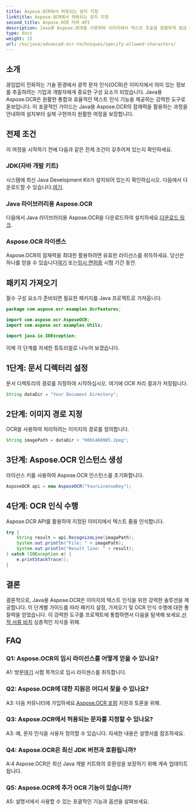 ```yaml
---
title: Aspose.OCR에서 허용되는 문자 지정
linktitle: Aspose.OCR에서 허용되는 문자 지정
second_title: Aspose.OCR 자바 API
description: Java용 Aspose.OCR을 사용하여 이미지에서 텍스트 추출을 원활하게 잠금 해제하세요. 효율적인 통합을 위한 단계별 가이드를 따르세요.
type: docs
weight: 15
url: /ko/java/advanced-ocr-techniques/specify-allowed-characters/
---
```

## 소개

끊임없이 진화하는 기술 환경에서 광학 문자 인식(OCR)은 이미지에서 의미 있는 정보를 추출하려는 기업과 개발자에게 중요한 구성 요소가 되었습니다. Java용 Aspose.OCR은 원활한 통합과 효율적인 텍스트 인식 기능을 제공하는 강력한 도구로 돋보입니다. 이 포괄적인 가이드는 Java용 Aspose.OCR의 잠재력을 활용하는 과정을 안내하여 설치부터 실제 구현까지 원활한 여정을 보장합니다.

## 전제 조건

이 여정을 시작하기 전에 다음과 같은 전제 조건이 갖추어져 있는지 확인하세요.

### JDK(자바 개발 키트)

 시스템에 최신 Java Development Kit가 설치되어 있는지 확인하십시오. 다음에서 다운로드할 수 있습니다.[여기](https://www.oracle.com/java/technologies/javase-downloads.html).

### Java 라이브러리용 Aspose.OCR

 다음에서 Java 라이브러리용 Aspose.OCR을 다운로드하여 설치하세요.[다운로드 링크](https://releases.aspose.com/ocr/java/).

### Aspose.OCR 라이센스

 Aspose.OCR의 잠재력을 최대한 활용하려면 유효한 라이선스를 취득하세요. 당신은 하나를 얻을 수 있습니다[여기](https://purchase.aspose.com/buy) 또는[임시 면허증](https://purchase.aspose.com/temporary-license/) 시험 기간 동안.

## 패키지 가져오기

필수 구성 요소가 준비되면 필요한 패키지를 Java 프로젝트로 가져옵니다.

```java
package com.aspose.ocr.examples.OcrFeatures;

import com.aspose.ocr.AsposeOCR;
import com.aspose.ocr.examples.Utils;

import java.io.IOException;
```

이제 각 단계를 자세한 튜토리얼로 나누어 보겠습니다.

## 1단계: 문서 디렉터리 설정

문서 디렉토리의 경로를 지정하여 시작하십시오. 여기에 OCR 처리 결과가 저장됩니다.

```java
String dataDir = "Your Document Directory";
```

## 2단계: 이미지 경로 지정

OCR을 사용하여 처리하려는 이미지의 경로를 정의합니다.

```java
String imagePath = dataDir + "0001460985.Jpeg";
```

## 3단계: Aspose.OCR 인스턴스 생성

라이선스 키를 사용하여 Aspose.OCR 인스턴스를 초기화합니다.

```java
AsposeOCR api = new AsposeOCR("YourLicenseKey");
```

## 4단계: OCR 인식 수행

Aspose.OCR API를 활용하여 지정된 이미지에서 텍스트 줄을 인식합니다.

```java
try {
    String result = api.RecognizeLine(imagePath);
    System.out.println("File: " + imagePath);
    System.out.println("Result line: " + result);
} catch (IOException e) {
    e.printStackTrace();
}
```

## 결론

 결론적으로, Java용 Aspose.OCR은 이미지의 텍스트 인식을 위한 강력한 솔루션을 제공합니다. 이 단계별 가이드를 따라 패키지 설정, 가져오기 및 OCR 인식 수행에 대한 통찰력을 얻었습니다. 이 강력한 도구를 프로젝트에 통합하면서 다음을 탐색해 보세요.[선적 서류 비치](https://reference.aspose.com/ocr/java/) 심층적인 지식을 위해.

## FAQ

### Q1: Aspose.OCR의 임시 라이선스를 어떻게 얻을 수 있나요?

 A1: 방문[여기](https://purchase.aspose.com/temporary-license/) 시험 목적으로 임시 라이센스를 취득합니다.

### Q2: Aspose.OCR에 대한 지원은 어디서 찾을 수 있나요?

 A3: 다음 커뮤니티에 가입하세요.[Aspose.OCR 포럼](https://forum.aspose.com/c/ocr/16) 지원과 토론을 위해.

### Q3: Aspose.OCR에서 허용되는 문자를 지정할 수 있나요?

A3: 예, 문자 인식을 사용자 정의할 수 있습니다. 자세한 내용은 설명서를 참조하세요.

### Q4: Aspose.OCR은 최신 JDK 버전과 호환됩니까?

A:4 Aspose.OCR은 최신 Java 개발 키트와의 호환성을 보장하기 위해 계속 업데이트됩니다.

### Q5: Aspose.OCR에 추가 OCR 기능이 있습니까?

A5: 설명서에서 사용할 수 있는 포괄적인 기능과 옵션을 살펴보세요.